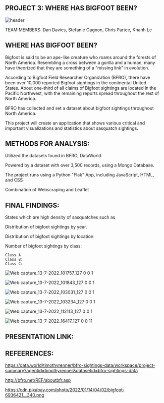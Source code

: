 
## PROJECT 3: WHERE HAS BIGFOOT BEEN?

![header](https://user-images.githubusercontent.com/100891182/178513371-40a9fd95-5391-4c85-bbf5-f96d82459c41.jpg)


TEAM MEMBERS: Dan Davies, Stefanie Gagnon, Chris Partee, Khanh Le


## WHERE HAS BIGFOOT BEEN?

Bigfoot is said to be an ape-like creature who roams around the forests of North America. Resembling a cross between a gorilla and a human, many have theorized that they are something of a “missing link” in evolution. 

According to Bigfoot Field Researcher Organization (BFRO), there have been over 10,000 reported Bigfoot sightings in the continental United States. About one-third of all claims of Bigfoot sightings are located in the Pacific Northwest, with the remaining reports spread throughout the rest of North America. 

BFRO has collected and set a dataset about bigfoot sightings throughout North America. 

This project will create an application that shows various critical and important visualizations and statistics about sasquatch sightings.

## METHODS FOR ANALYSIS:

Utilized the datasets found in BFRO, DataWorld.

Powered by a dataset with over 3,500 records, using a Mongo Database.

The project runs using a Python "Flak" App, including JavaScript, HTML, and CSS

Combination of Webscraping and Leaflet

## FINAL FINDINGS:

States which are high density of sasquatches such as

Distribution of bigfoot sightings by year.

Distribution of bigfoot sightings by location:

Number of bigfoot sightings by class:

    Class A
    Class B:
    Class C: 


![Web capture_13-7-2022_101757_127 0 0 1](https://user-images.githubusercontent.com/100891182/178819659-629640ab-6dc0-44a7-81a9-63ec7ac35bd2.jpeg)


![Web capture_13-7-2022_101843_127 0 0 1](https://user-images.githubusercontent.com/100891182/178819706-f2238e3a-2439-40b1-ac34-242a014c08bf.jpeg)


![Web capture_13-7-2022_103031_127 0 0 1](https://user-images.githubusercontent.com/100891182/178819741-04d0d88d-f824-419f-9d7d-579047863c14.jpeg)


![Web capture_13-7-2022_103234_127 0 0 1](https://user-images.githubusercontent.com/100891182/178819781-c52c8dc3-822b-4b8e-a5f1-f69a0da00c3e.jpeg)


![Web capture_13-7-2022_112113_127 0 0 1](https://user-images.githubusercontent.com/100891182/178819870-473ca991-9439-4965-91f2-c55b38e468de.jpeg)


![Web capture_13-7-2022_16417_127 0 0 11](https://user-images.githubusercontent.com/100891182/178838028-52a65b95-7580-4154-8c0c-f77856fa9fde.jpeg)




## PRESENTATION LINK:



## REFEERENCES:

https://data.world/timothyrenner/bfro-sightings-data/workspace/project-summary?agentid=timothyrenner&datasetid=bfro-sightings-data

http://bfro.net/REF/aboutbfr.asp

https://cdn.pixabay.com/photo/2022/01/14/04/02/bigfoot-6936421__340.png





